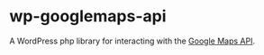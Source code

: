 # wp-googlemaps-api

A WordPress php library for interacting with the [Google Maps API](https://developers.google.com/maps/web/).
